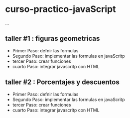 # curso-practico-javaScript

...

## taller #1 : figuras geometricas

- Primer Paso: defnir las formulas
- Segundo Paso: implementar las formulas en javaScritp
- tercer Paso: crear funciones
- cuarto Paso: integrar javascritp con HTML

## taller #2 : Porcentajes y descuentos

- Primer Paso: defnir las formulas
- Segundo Paso: implementar las formulas en javaScritp
- tercer Paso: crear funciones
- cuarto Paso: integrar javascritp con HTML
